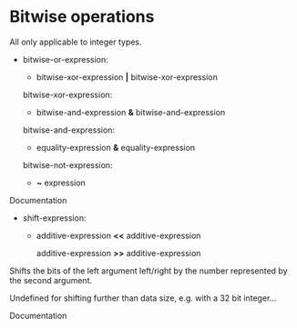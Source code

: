 

Bitwise operations
==================

All only applicable to integer types.

-   bitwise-or-expression:

    -   bitwise-xor-expression **|** bitwise-xor-expression

    bitwise-xor-expression:

    -   bitwise-and-expression **&** bitwise-and-expression

    bitwise-and-expression:

    -   equality-expression **&** equality-expression

    bitwise-not-expression:

    -   **\~** expression

Documentation

-   shift-expression:

    -   additive-expression **\<\<** additive-expression

        additive-expression **\>\>** additive-expression

Shifts the bits of the left argument left/right by the number represented by the second argument.

Undefined for shifting further than data size, e.g. with a 32 bit integer...

Documentation

